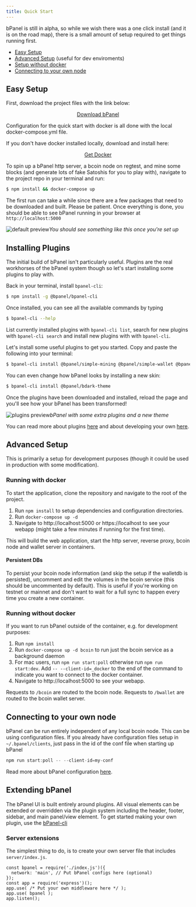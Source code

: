 ```yaml
---
title: Quick Start
---
```

bPanel is still in alpha, so while we wish there was a one click install (and it is on the road map),
there is a small amount of setup required to get things running first.

- [Easy Setup](#easy-setup)
- [Advanced Setup](#advanced-setup) (useful for dev enviroments)
- [Setup without docker](#running-without-docker)
- [Connecting to your own node](#connecting-to-your-own-node)

## Easy Setup
First, download the project files with the link below:

<p style="text-align:center;">
  <a class="button" href="https://github.com/bpanel-org/bpanel/archive/master.zip">Download bPanel</a>
</p>

Configuration for the quick start with docker is all done with the local
docker-compose.yml file.

If you don't have docker installed locally, download and install here:

<p style="text-align:center;">
  <a class="button" href="https://www.docker.com/get-docker">Get Docker</a>
</p>

To spin up a bPanel http server, a bcoin node on regtest,
and mine some blocks (and generate lots of fake Satoshis for you to play with), navigate to the project
repo in your terminal and run:

```bash
$ npm install && docker-compose up
```

The first run can take a while since there are a few packages that need to be downloaded and built.
Please be patient. Once everything is done, you should be able to see bPanel running in your browser at
`http://localhost:5000`

![default preview](/img/default-preview.png "default preview")*You should see something like this once you're set up*

## Installing Plugins
The initial build of bPanel isn't particularly useful. Plugins are the real workhorses of the bPanel system
though so let's start installing some plugins to play with.

Back in your terminal, install `bpanel-cli`:

```bash
$ npm install -g @bpanel/bpanel-cli
```

Once installed, you can see all the available commands by typing

```bash
$ bpanel-cli --help
```

List currently installed plugins with `bpanel-cli list`, search for new plugins with `bpanel-cli search`
and install new plugins with with `bpanel-cli`.

Let's install some useful plugins to get you started. Copy and paste the following into your terminal:

```bash
$ bpanel-cli install @bpanel/simple-mining @bpanel/simple-wallet @bpanel/recent-blocks @bpanel/mempool-widget
```

You can even change how bPanel looks by installing a new skin:

```bash
$ bpanel-cli install @bpanel/bdark-theme
```

Once the plugins have been downloaded and installed, reload the page and you'll see how
your bPanel has been transformed!

![plugins preview](/img/plugins-preview.png "plugins preview")*bPanel with some extra plugins
and a new theme*

You can read more about plugins [here](/docs/plugin-intro.html) and about developing your own
[here](/docs/plugin-started.html).

## Advanced Setup
This is primarily a setup for development purposes (though it could be used in
production with some modification).

### Running with docker

To start the application, clone the repository and navigate to the root of the project.
1. Run `npm install` to setup dependencies and configuration directories.
1. Run `docker-compose up -d`
1. Navigate to http://localhost:5000 or https://localhost to see your webapp
(might take a few minutes if running for the first time).

This will build the web application, start the http server, reverse proxy,
bcoin node and wallet server in containers.

#### Persistent DBs
To persist your bcoin node information (and skip the setup if the walletdb is persisted),
uncomment and edit the volumes in the bcoin service (this should be uncommented by default).
This is useful if you're working on testnet or mainnet and don't want to wait for a full sync
to happen every time you create a new container.

### Running without docker

If you want to run bPanel outside of the container, e.g. for development purposes:
1. Run `npm install`
1. Run `docker-compose up -d bcoin` to run just the bcoin service as a
background daemon
1. For mac users, run `npm run start:poll` otherwise run `npm run start:dev`. Add `-- --client-id=_docker`
to the end of the command to indicate you want to connect to the docker container.
1. Navigate to http://localhost:5000 to see your webapp.

Requests to `/bcoin` are routed to the bcoin node.
Requests to `/bwallet` are routed to the bcoin wallet server.

## Connecting to your own node
bPanel can be run entirely independent of any local bcoin node. This can be
using configuration files. If you already have configuration files setup
in `~/.bpanel/clients`, just pass in the id of the conf file when starting up
bPanel

```javascript
npm run start:poll -- --client-id=my-conf
```

Read more about bPanel configuration [here](/docs/configuration.html).

## Extending bPanel
The bPanel UI is built entirely around plugins.
All visual elements can be extended or overridden via the plugin system
including the header, footer, sidebar, and main panel/view element.
To get started making your own plugin, use the
[bPanel-cli](/docs/plugin-started.html)

### Server extensions
The simplest thing to do, is to create your own server file that includes `server/index.js`.
```
const bpanel = require('./index.js')({
  network: 'main', // Put bPanel configs here (optional)
});
const app = require('express')();
app.use( /* Put your own middleware here */ );
app.use( bpanel );
app.listen();
```
